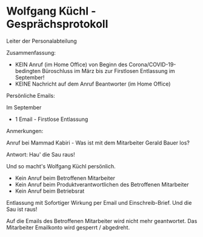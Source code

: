 # Wolfgang Küchl    - Gesprächsprotokoll

Leiter der Personalabteilung

Zusammenfassung:

- KEIN Anruf (im Home Office) von Beginn des Corona/COVID-19-bedingten Büroschluss im März bis zur Firstlosen Entlassung im September!
- KEINE Nachricht auf dem Anruf Beantworter (im Home Office)


Persönliche Emails:

Im September

- 1 Email -  Firstlose Entlassung


Anmerkungen:

Anruf bei Mammad Kabiri - Was ist mit dem Mitarbeiter Gerald Bauer los?

Antwort:  Hau' die Sau raus!

Und so macht's Wolfgang Küchl persönlich.

- Kein Anruf beim Betroffenen Mitarbeiter
- Kein Anruf beim Produktverantwortlichen des Betroffenen Mitarbeiter
- Kein Anruf beim Betriebsrat

Entlassung mit Sofortiger Wirkung per Email und Einschreib-Brief. Und die Sau ist raus!

Auf die Emails des Betroffenen Mitarbeiter wird nicht mehr geantwortet.
Das Mitarbeiter Emailkonto wird gesperrt / abgedreht.

